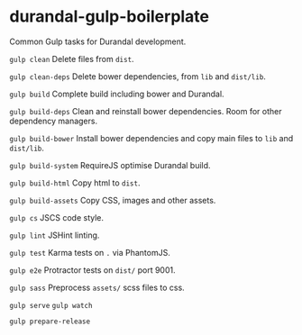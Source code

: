 # durandal-gulp-boilerplate
Common Gulp tasks for Durandal development.

`gulp clean`
Delete files from `dist`.

`gulp clean-deps`
Delete bower dependencies, from `lib` and `dist/lib`.

`gulp build`
Complete build including bower and Durandal.

`gulp build-deps`
Clean and reinstall bower dependencies. Room for other dependency managers.

`gulp build-bower`
Install bower dependencies and copy main files to `lib` and `dist/lib`.

`gulp build-system`
RequireJS optimise Durandal build.

`gulp build-html`
Copy html to `dist`.

`gulp build-assets`
Copy CSS, images and other assets.

`gulp cs`
JSCS code style.

`gulp lint`
JSHint linting.

`gulp test`
Karma tests on `.` via PhantomJS.

`gulp e2e`
Protractor tests on `dist/` port 9001.

`gulp sass`
Preprocess `assets/` scss files to css.

`gulp serve`
`gulp watch`

`gulp prepare-release`

